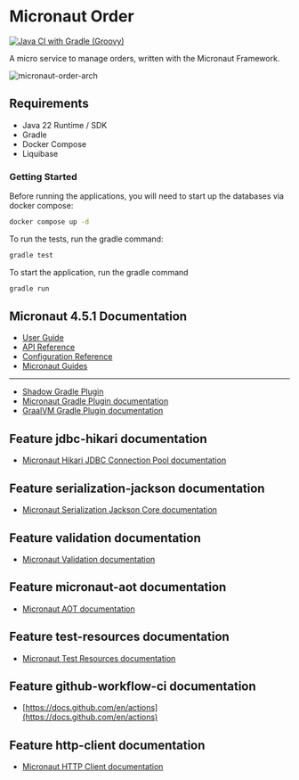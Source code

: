 Micronaut Order
====
[![Java CI with Gradle (Groovy)](https://github.com/daniel-samson/micronaut-order/actions/workflows/gradle.yml/badge.svg)](https://github.com/daniel-samson/micronaut-order/actions/workflows/gradle.yml)

A micro service to manage orders, written with the Micronaut Framework.

![micronaut-order-arch](https://github.com/user-attachments/assets/f22c64a2-ee2b-4b47-b510-d4a2c4224fc6)



## Requirements
- Java 22 Runtime / SDK
- Gradle
- Docker Compose
- Liquibase

### Getting Started
Before running the applications, you will need to start up the databases via docker compose:
```bash
docker compose up -d
```

To run the tests, run the gradle command:
```bash
gradle test
```

To start the application, run the gradle command
```bash
gradle run
```


## Micronaut 4.5.1 Documentation

- [User Guide](https://docs.micronaut.io/4.5.1/guide/index.html)
- [API Reference](https://docs.micronaut.io/4.5.1/api/index.html)
- [Configuration Reference](https://docs.micronaut.io/4.5.1/guide/configurationreference.html)
- [Micronaut Guides](https://guides.micronaut.io/index.html)

---

- [Shadow Gradle Plugin](https://plugins.gradle.org/plugin/com.github.johnrengelman.shadow)
- [Micronaut Gradle Plugin documentation](https://micronaut-projects.github.io/micronaut-gradle-plugin/latest/)
- [GraalVM Gradle Plugin documentation](https://graalvm.github.io/native-build-tools/latest/gradle-plugin.html)

## Feature jdbc-hikari documentation

- [Micronaut Hikari JDBC Connection Pool documentation](https://micronaut-projects.github.io/micronaut-sql/latest/guide/index.html#jdbc)

## Feature serialization-jackson documentation

- [Micronaut Serialization Jackson Core documentation](https://micronaut-projects.github.io/micronaut-serialization/latest/guide/)

## Feature validation documentation

- [Micronaut Validation documentation](https://micronaut-projects.github.io/micronaut-validation/latest/guide/)

## Feature micronaut-aot documentation

- [Micronaut AOT documentation](https://micronaut-projects.github.io/micronaut-aot/latest/guide/)

## Feature test-resources documentation

- [Micronaut Test Resources documentation](https://micronaut-projects.github.io/micronaut-test-resources/latest/guide/)

## Feature github-workflow-ci documentation

- [https://docs.github.com/en/actions](https://docs.github.com/en/actions)

## Feature http-client documentation

- [Micronaut HTTP Client documentation](https://docs.micronaut.io/latest/guide/index.html#nettyHttpClient)


